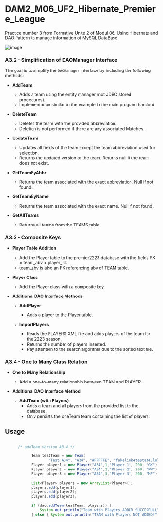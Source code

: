 # DAM2_M06_UF2_Hibernate_Premiere_League
Practice number 3 from Formative Unite 2 of Modul 06. Using Hibernate and DAO Pattern to manage information of MySQL DataBase.

![image](https://github.com/0LE6/DAM2_M06_UF2_Hibernate_Premiere_League/assets/135649528/88259ac5-6a9f-410f-af60-b654f061e4a2)

### A3.2 - Simplification of DAOManager Interface

The goal is to simplify the `DAOManager` interface by including the following methods:

- **AddTeam**
  - Adds a team using the entity manager (not JDBC stored procedures).
  - Implementation similar to the example in the main program handout.

- **DeleteTeam**
  - Deletes the team with the provided abbreviation.
  - Deletion is not performed if there are any associated Matches.

- **UpdateTeam**
  - Updates all fields of the team except the team abbreviation used for selection.
  - Returns the updated version of the team. Returns null if the team does not exist.

- **GetTeamByAbbr**
  - Returns the team associated with the exact abbreviation. Null if not found.

- **GetTeamByName**
  - Returns the team associated with the exact name. Null if not found.

- **GetAllTeams**
  - Returns all teams from the TEAMS table.

### A3.3 - Composite Keys

- **Player Table Addition**
  - Add the Player table to the premier2223 database with the fields PK = team_abv + player_id.
  - team_abv is also an FK referencing abv of TEAM table.

- **Player Class**
  - Add the Player class with a composite key.

- **Additional DAO Interface Methods**
  - **AddPlayer**
    - Adds a player to the Player table.

  - **ImportPlayers**
    - Reads the PLAYERS.XML file and adds players of the team for the 2223 season.
    - Returns the number of players inserted.
    - Pay attention to the search algorithm due to the sorted text file.

### A3.4 - One to Many Class Relation

- **One to Many Relationship**
  - Add a one-to-many relationship between TEAM and PLAYER.

- **Additional DAO Interface Method**
  - **AddTeam (with Players)**
    - Adds a team and all players from the provided list to the database.
    - Only persists the oneTeam team containing the list of players.

## Usage

``` java

      /* addTeam version A3.4 */
			
			Team testTeam = new Team(
					"Test A34", "A34", "#FFFFFE", "fakelink4testa34.lol");
			Player player1 = new Player("A34",1,"Player 1", 200, "GK");
			Player player2 = new Player("A34",2,"Player 2", 200, "FW");
			Player player3 = new Player("A34",3,"Player 3", 200, "MF");
			
			List<Player> players = new ArrayList<Player>();
			players.add(player1);
			players.add(player2);
			players.add(player3);
			
			if (dao.addTeam(testTeam, players)) {
				System.out.println("Team with Players ADDED SUCCESFULLY!");
			} else { System.out.println("TEAM with Players NOT ADDED!"); }

```


